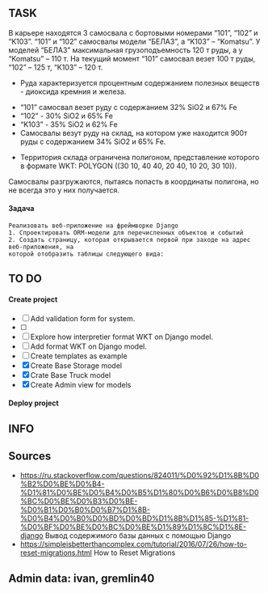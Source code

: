 ## TASK

В карьере находятся 3 самосвала с бортовыми номерами “101”, “102” и “K103”.
“101” и “102” самосвалы модели “БЕЛАЗ”, а “K103” – “Komatsu”. 
У моделей “БЕЛАЗ” максимальная грузоподъемность 120 т руды, а у “Komatsu” – 110 т. На текущий момент “101”
самосвал везет 100 т руды, “102” – 125 т, “K103” – 120 т.

* Руда характеризуется процентным содержанием полезных веществ - диоксида кремния и железа.
- “101” самосвал везет руду с содержанием 32% SiO2 и 67% Fe
- “102” - 30% SiO2 и 65% Fe
- “K103” - 35% SiO2 и 62% Fe
- Самосвалы везут руду на склад, на котором уже находится 900т руды с содержанием 34% SiO2 и 65% Fe.
* Территория склада ограничена полигоном, представление которого в формате WKT: POLYGON ((30 10, 40 40, 20 40, 10 20, 30 10)).

Самосвалы разгружаются, пытаясь попасть в координаты полигона, но не всегда это у них
получается.

#### Задача
    Реализовать веб-приложение на фреймворке Django
    1. Спроектировать ORM-модели для перечисленных объектов и событий
    2. Создать страницу, которая открывается первой при заходе на адрес веб-приложения, на
    которой отобразить таблицы следующего вида:

## TO DO
#### Create project
- [ ] Add validation form for system.
- [ ] 
- [ ] Explore how interpretier format WKT on Django model.
- [ ] Add format WKT on Django model.
- [ ] Create templates as example
- [x] Create Base Storage model
- [x] Crate Base Truck model
- [x] Create Admin view for models 
#### Deploy project

## INFO

## Sources
- https://ru.stackoverflow.com/questions/824011/%D0%92%D1%8B%D0%B2%D0%BE%D0%B4-%D1%81%D0%BE%D0%B4%D0%B5%D1%80%D0%B6%D0%B8%D0%BC%D0%BE%D0%B3%D0%BE-%D0%B1%D0%B0%D0%B7%D1%8B-%D0%B4%D0%B0%D0%BD%D0%BD%D1%8B%D1%85-%D1%81-%D0%BF%D0%BE%D0%BC%D0%BE%D1%89%D1%8C%D1%8E-django  Вывод содержимого базы данных с помощью Django
- https://simpleisbetterthancomplex.com/tutorial/2016/07/26/how-to-reset-migrations.html  How to Reset Migrations
## Admin data: ivan, gremlin40